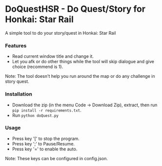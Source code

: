 # DoQuestHSR - Do Quest/Story for Honkai: Star Rail
A simple tool to do your story/quest in Honkai: Star Rail

### Features
- Read current window title and change it.
- Let you afk or do other things while the tool will skip dialogue and give choice (recommend is 1).

Note: The tool doesn't help you run around the map or do any challenge in story quest.

### Installation
- Download the zip (in the menu Code -> Download Zip), extract, then run `pip install -r requirements.txt`.
- Run `python doQuest.py`

### Usage
- Press key '[' to stop the program.
- Press key ';' to Pause/Resume.
- Press key '=' to enable the auto.

Note: These keys can be configured in config.json.
